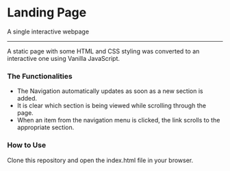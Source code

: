 # Landing Page
A single interactive webpage
___

A static page with some HTML and CSS styling was converted to an interactive one using Vanilla JavaScript.

### The Functionalities
* The Navigation automatically updates as soon as a new section is added.
* It is clear which section is being viewed while scrolling through the page.
* When an item from the navigation menu is clicked, the link scrolls to the appropriate section.

### How to Use
Clone this repository and open the index.html file in your browser.
